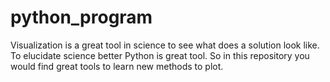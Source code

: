 # python_program 
Visualization is a great tool in science to see what does a solution look like. To elucidate science better Python is great tool. So in this repository you would find great tools to learn new methods to plot.
